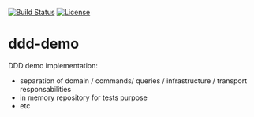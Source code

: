 [![Build Status](https://travis-ci.org/ChristopheMaldivi/ddd-demo.svg?branch=master)](https://travis-ci.org/ChristopheMaldivi/ddd-demo)
[![License](https://img.shields.io/aur/license/yaourt.svg?maxAge=2592000)](https://github.com/ChristopheMaldivi/ddd-demo/blob/master/LICENSE)

# ddd-demo

DDD demo implementation:
 - separation of domain / commands/ queries / infrastructure / transport responsabilities
 - in memory repository for tests purpose
 - etc
